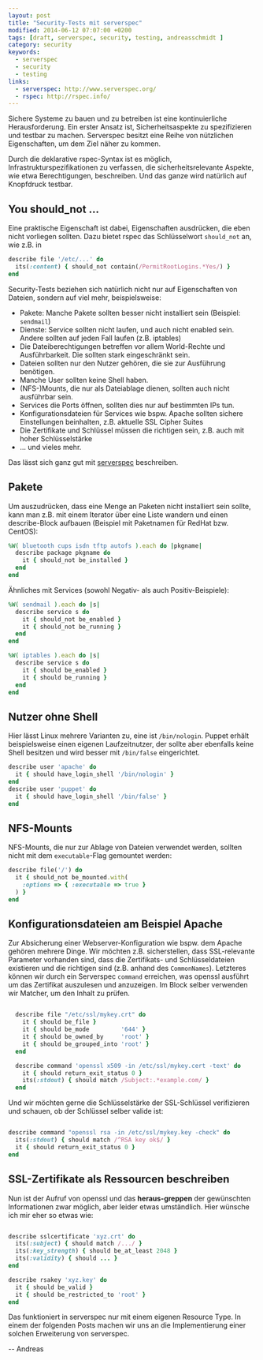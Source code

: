 ```yaml
---
layout: post
title: "Security-Tests mit serverspec"
modified: 2014-06-12 07:07:00 +0200
tags: [draft, serverspec, security, testing, andreasschmidt ]
category: security
keywords:
  - serverspec
  - security
  - testing
links:
  - serverspec: http://www.serverspec.org/
  - rspec: http://rspec.info/
---
```


Sichere Systeme zu bauen und zu betreiben ist eine kontinuierliche Herausforderung. Ein erster Ansatz ist,
Sicherheitsaspekte zu spezifizieren und testbar zu machen. Serverspec besitzt eine Reihe von nützlichen Eigenschaften, um dem Ziel näher zu kommen.

Durch die deklarative rspec-Syntax ist es möglich, Infrastrukturspezifikationen zu verfassen, die sicherheitsrelevante
Aspekte, wie etwa Berechtigungen, beschreiben. Und das ganze wird natürlich auf Knopfdruck testbar.

## You should_not ...

Eine praktische Eigenschaft ist dabei, Eigenschaften ausdrücken, die eben nicht vorliegen sollten. Dazu
bietet rspec das Schlüsselwort `should_not` an, wie z.B. in

```ruby
describe file '/etc/...' do
  its(:content) { should_not contain(/PermitRootLogins.*Yes/) }
end
```

Security-Tests beziehen sich natürlich nicht nur auf Eigenschaften von Dateien, sondern auf
viel mehr, beispielsweise:

- Pakete: Manche Pakete sollten besser nicht installiert sein (Beispiel: `sendmail`)
- Dienste: Service sollten nicht laufen, und auch nicht enabled sein. Andere sollten auf jeden Fall laufen (z.B. iptables)
- Die Dateiberechtigungen betreffen vor allem World-Rechte und Ausführbarkeit. Die sollten stark eingeschränkt sein.
- Dateien sollten nur den Nutzer gehören, die sie zur Ausführung benötigen.
- Manche User sollten keine Shell haben.
- (NFS-)Mounts, die nur als Dateiablage dienen, sollten auch nicht ausführbar sein.
- Services die Ports öffnen, sollten dies nur auf bestimmten IPs tun.
- Konfigurationsdateien für Services wie bspw. Apache sollten sichere Einstellungen beinhalten, z.B. aktuelle SSL Cipher Suites
- Die Zertifikate und Schlüssel müssen die richtigen sein, z.B. auch mit hoher Schlüsselstärke
- ... und vieles mehr.

Das lässt sich ganz gut mit [serverspec](http://www.serverspec.org/) beschreiben.

## Pakete

Um auszudrücken, dass eine Menge an Paketen nicht installiert sein sollte, kann man z.B.
mit einem Iterator über eine Liste wandern und einen describe-Block aufbauen (Beispiel mit
Paketnamen für RedHat bzw. CentOS):

```ruby
%W( bluetooth cups isdn tftp autofs ).each do |pkgname|
  describe package pkgname do
    it { should_not be_installed }
  end
end
```

Ähnliches mit Services (sowohl Negativ- als auch Positiv-Beispiele):

```ruby
%W( sendmail ).each do |s|
  describe service s do
    it { should_not be_enabled }
    it { should_not be_running }
  end
end

%W( iptables ).each do |s|
  describe service s do
    it { should be_enabled }
    it { should be_running }
  end
end
```

## Nutzer ohne Shell

Hier lässt Linux mehrere Varianten zu, eine ist `/bin/nologin`. Puppet erhält
beispielsweise einen eigenen Laufzeitnutzer, der sollte aber ebenfalls keine Shell
besitzen und wird besser mit `/bin/false` eingerichtet.

```ruby
describe user 'apache' do
  it { should have_login_shell '/bin/nologin' }
end
describe user 'puppet' do
  it { should have_login_shell '/bin/false' }
end

```

## NFS-Mounts

NFS-Mounts, die nur zur Ablage von Dateien verwendet werden, sollten nicht
mit dem `executable`-Flag gemountet werden:

```ruby
describe file('/') do
  it { should_not be_mounted.with(
    :options => { :executable => true }
  ) }
end
```

## Konfigurationsdateien am Beispiel Apache

Zur Absicherung einer Webserver-Konfiguration wie bspw. dem Apache gehören
mehrere Dinge. Wir möchten z.B. sicherstellen, dass SSL-relevante Parameter
vorhanden sind, dass die Zertifikats- und Schlüsseldateien existieren und die
richtigen sind (z.B. anhand des `CommonNames`).
Letzteres können wir durch ein Serverspec `command` erreichen, was openssl
ausführt um das Zertifikat auszulesen und anzuzeigen. Im Block selber verwenden
wir Matcher, um den Inhalt zu prüfen.

```ruby

  describe file "/etc/ssl/mykey.crt" do
    it { should be_file }
    it { should be_mode         '644' }
    it { should be_owned_by     'root' }
    it { should be_grouped_into 'root' }
  end

  describe command 'openssl x509 -in /etc/ssl/mykey.cert -text' do
    it { should return_exit_status 0 }
    its(:stdout) { should match /Subject:.*example.com/ }
  end

```

Und wir möchten gerne die Schlüsselstärke der SSL-Schlüssel verifizieren und
schauen, ob der Schlüssel selber valide ist:

```ruby

describe command "openssl rsa -in /etc/ssl/mykey.key -check" do
  its(:stdout) { should match /^RSA key ok$/ }
  it { should return_exit_status 0 }
end
```

## SSL-Zertifikate als Ressourcen beschreiben

Nun ist der Aufruf von openssl und das __heraus-greppen__ der gewünschten Informationen
zwar möglich, aber leider etwas umständlich. Hier wünsche ich mir eher so etwas wie:

```ruby

describe sslcertificate 'xyz.crt' do
  its(:subject) { should match /.../ }
  its(:key_strength) { should be_at_least 2048 }
  its(:validity) { should ... }
end

describe rsakey 'xyz.key' do
  it { should be_valid }
  it { should be_restricted_to 'root' }
end

```

Das funktioniert in serverspec nur mit einem eigenen Resource Type. In einem
der folgenden Posts machen wir uns an die Implementierung einer solchen Erweiterung von serverspec.

--
Andreas
